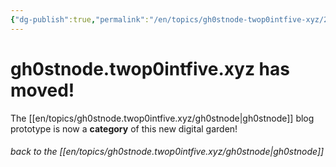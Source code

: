 ```yaml
---
{"dg-publish":true,"permalink":"/en/topics/gh0stnode-twop0intfive-xyz/2024-10-13-we-have-moved/","title":"We have moved!","created":"2024-10-13T17:45:34.000-04:00","updated":"2024-10-27T15:54:20.513-04:00"}
---
```


# gh0stnode.twop0intfive.xyz has moved!

The [[en/topics/gh0stnode.twop0intfive.xyz/gh0stnode\|gh0stnode]] blog prototype is now a **category** of this new digital garden! 

###### *back to the [[en/topics/gh0stnode.twop0intfive.xyz/gh0stnode\|gh0stnode]]*